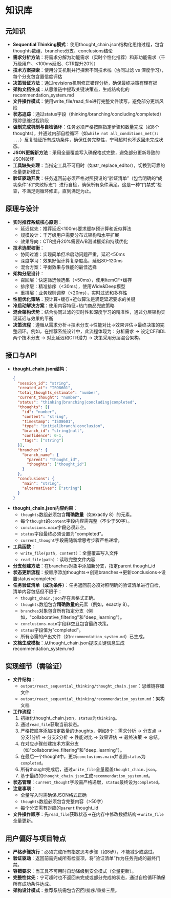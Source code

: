 # 知识库

## 元知识
- **Sequential Thinking模式**：使用thought_chain.json结构化思维过程，包含thoughts数组、branches分支、conclusions结论
- **需求分析方法**：将需求分解为功能需求（实时个性化推荐）和非功能需求（千万级用户、<100ms延迟、CTR提升20%）
- **技术方案探索**：使用分支机制并行探索不同技术栈（协同过滤 vs 深度学习），每个分支包含置信度评估
- **决策验证方法**：通过revisions机制修正错误分析，确保最终决策有理有据
- **架构文档生成**：从思维链中提取关键决策点，生成结构化的recommendation_system.md
- **文件操作模式**：使用write_file/read_file进行完整文件读写，避免部分更新风险
- **状态追踪**：通过status字段（thinking/branching/concluding/completed）跟踪思维过程阶段
- **强制完成机制与自检循环**：任务必须严格按照指定步骤和数量完成（如8个thoughts），并通过内部自检循环（如`while not all_conditions_met(): ...`）反复验证所有成功条件，确保任务完整性，宁可超时也不返回未完成状态。
- **JSON更新新方法**：采用全量覆盖写入确保格式完整，避免部分更新导致的JSON破坏
- **工具缺失处理**：当指定工具不可用时（如str_replace_editor），切换到可靠的全量更新模式
- **验证驱动开发**：任务返回前必须严格对照预设的“验证清单”（包含明确的“成功条件”和“失败标志”）进行自检，确保所有条件满足。这是一种“门禁式”检查，不满足则循环修正，直到满足为止。

## 原理与设计
- **实时推荐系统核心原则**：
  - 延迟优先：推荐延迟<100ms要求缓存预计算和近似算法
  - 规模设计：千万级用户需要分布式架构和水平扩展
  - 效果导向：CTR提升20%需要A/B测试框架和持续优化
- **技术选型权衡**：
  - 协同过滤：实现简单但冷启动问题严重，延迟<50ms
  - 深度学习：效果好但计算复杂度高，延迟80-120ms
  - 混合方案：平衡效果与性能的最佳选择
- **架构分层设计**：
  - 召回层：快速筛选候选集（<50ms），使用ItemCF+缓存
  - 排序层：精准排序（<30ms），使用Wide&Deep模型
  - 重排层：业务规则调整（<20ms），实时过滤和多样性
- **性能优化策略**：预计算+缓存+近似算法是满足延迟要求的关键
- **冷启动解决方案**：使用内容特征+热门商品兜底策略
- **混合架构优势**：结合协同过滤的实时性和深度学习的精准性，通过分层架构实现延迟与效果的平衡
- **决策流程**：遵循从需求分析→技术分支→性能对比→效果评估→最终决策的完整闭环。例如，在推荐系统设计中，此流程体现为：分析需求 -> 设定CF和DL两个技术分支 -> 对比延迟和CTR潜力 -> 决策采用分层混合架构。

## 接口与API
- **thought_chain.json结构**：
  ```json
  {
    "session_id": "string",
    "created_at": "ISO8601",
    "total_thoughts_estimate": "number",
    "current_thought": "number",
    "status": "thinking|branching|concluding|completed",
    "thoughts": [{
      "id": "number",
      "content": "string",
      "timestamp": "ISO8601",
      "type": "initial|branch|conclusion",
      "branch_id": "string|null",
      "confidence": 0-1,
      "tags": ["string"]
    }],
    "branches": {
      "branch_name": {
        "parent": "thought_id",
        "thoughts": ["thought_id"]
      }
    },
    "conclusions": {
      "main": "string",
      "alternatives": ["string"]
    }
  }
  ```
- **thought_chain.json内容约束**：
    - `thoughts`数组必须包含**精确数量**（如exactly 8）的元素。
    - 每个`thought`的`content`字段内容需完整（不少于50字）。
    - `conclusions.main`字段必须非空。
    - `status`字段最终必须设置为"completed"。
    - `current_thought`字段需随新增思考步骤严格递增。
- **工具函数**：
  - `write_file(path, content)`：全量覆盖写入文件
  - `read_file(path)`：读取完整文件内容
- **分支创建方法**：在branches对象中添加新分支，指定parent thought_id
- **状态更新流程**：按顺序添加thoughts→创建branches→更新conclusions→设置status=completed
- **任务验证清单（成功条件）**：任务返回前必须对照明确的验证清单进行自检，清单内容包括但不限于：
    - `thought_chain.json`存在且格式正确。
    - `thoughts`数组包含**精确数量**的元素（例如，exactly 8）。
    - `branches`对象包含所有指定分支（例如，"collaborative_filtering"和"deep_learning"）。
    - `conclusions.main`字段非空且包含最终决策。
    - `status`字段值为"completed"。
    - 所有必需的产出文件（如`recommendation_system.md`）已生成。
- **文档生成模板**：从thought_chain.json提取关键信息生成recommendation_system.md

## 实现细节（需验证）
- **文件结构**：
  - `output/react_sequential_thinking/thought_chain.json`：思维链存储文件
  - `output/react_sequential_thinking/recommendation_system.md`：架构文档
- **工作流程**：
  1. 初始化thought_chain.json，`status`为`thinking`。
  2. 通过`read_file`获取当前状态。
  3. 严格按顺序添加指定数量的thoughts，例如8个：需求分析 -> 分支点 -> 分支1分析 -> 分支2分析 -> 性能对比 -> 效果评估 -> 最终决策 -> 总结。
  4. 在对应步骤创建技术方案分支（如"collaborative_filtering"和"deep_learning"）。
  5. 在最后一个thought中，更新`conclusions.main`并设置`status`为`completed`。
  6. 所有thought完成后，通过`write_file`全量覆盖`thought_chain.json`。
  7. 基于最终的`thought_chain.json`生成`recommendation_system.md`。
- **状态管理**：`current_thought`字段需严格递增，`status`最终设为`completed`。
- **注意事项**：
  - 全量写入时需确保JSON格式正确
  - `thoughts`数组必须包含完整内容（>50字）
  - 每个分支需有对应的`parent` thought_id
- **文件操作顺序**：先`read_file`获取状态→在内存中修改数据结构→`write_file`全量更新。

## 用户偏好与项目特点
- **严格步骤执行**：必须完成所有指定思考步骤（如8步），不能减少或跳过。
- **验证驱动**：返回前需完成所有检查项，将“验证清单”作为任务完成的最终门禁。
- **容错要求**：当工具不可用时自动降级到安全模式（全量更新）。
- **完整性优先**：宁可超时也不返回未完成或部分完成的状态，通过自检循环确保所有成功条件达成。
- **架构设计模式**：推荐系统需包含召回/排序/重排三层。